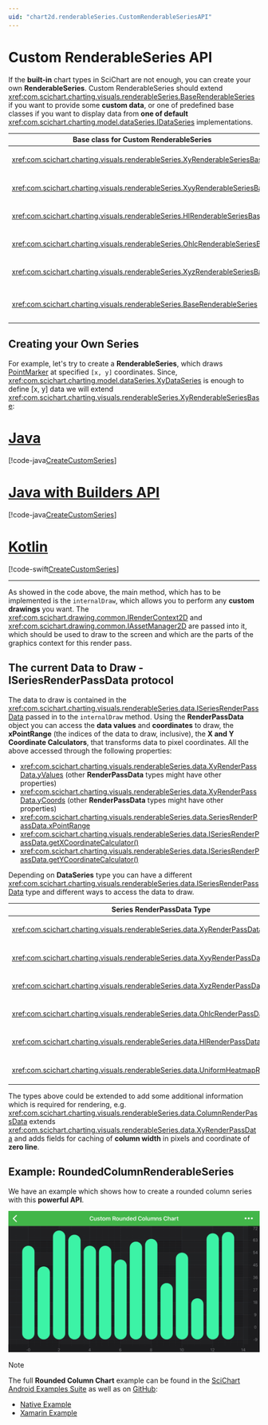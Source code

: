 ```yaml
---
uid: "chart2d.renderableSeries.CustomRenderableSeriesAPI"
---
```


# Custom RenderableSeries API
If the **built-in** chart types in SciChart are not enough, you can create your own **RenderableSeries**. Custom RenderableSeries should extend <xref:com.scichart.charting.visuals.renderableSeries.BaseRenderableSeries> if you want to provide some **custom data**, or one of predefined base classes if you want to display data from **one of default** <xref:com.scichart.charting.model.dataSeries.IDataSeries> implementations.

| **Base class for Custom RenderableSeries** | **When to use**                                                                      |
| ------------------------------------------ | ------------------------------------------------------------------------------------ |
| <xref:com.scichart.charting.visuals.renderableSeries.XyRenderableSeriesBase>                | If you want to use <xref:com.scichart.charting.model.dataSeries.XyDataSeries> as data source for custom RenderableSeries      |
| <xref:com.scichart.charting.visuals.renderableSeries.XyyRenderableSeriesBase>               | If you want to use <xref:com.scichart.charting.model.dataSeries.XyyDataSeries> as data source for custom RenderableSeries     |
| <xref:com.scichart.charting.visuals.renderableSeries.HlRenderableSeriesBase>                | If you want to use <xref:com.scichart.charting.model.dataSeries.HlDataSeries> as data source for custom RenderableSeries      |
| <xref:com.scichart.charting.visuals.renderableSeries.OhlcRenderableSeriesBase>              | If you want to use <xref:com.scichart.charting.model.dataSeries.OhlcDataSeries> as data source for custom RenderableSeries    |
| <xref:com.scichart.charting.visuals.renderableSeries.XyzRenderableSeriesBase>               | If you want to use <xref:com.scichart.charting.model.dataSeries.XyzDataSeries> as data source for custom RenderableSeries     |
| <xref:com.scichart.charting.visuals.renderableSeries.BaseRenderableSeries>                  | If default <xref:com.scichart.charting.model.dataSeries.IDataSeries> implementations aren't suitable for data which should be displayed and you want to create **custom DataSeries** type |

## Creating your Own Series
For example, let's try to create a **RenderableSeries**, which draws [PointMarker](xref:chart2d.PointMarkerAPI) at specified `[x, y]` coordinates. Since, <xref:com.scichart.charting.model.dataSeries.XyDataSeries> is enough to define [x, y] data we will extend <xref:com.scichart.charting.visuals.renderableSeries.XyRenderableSeriesBase>:

# [Java](#tab/java)
[!code-java[CreateCustomSeries](../../../samples/sandbox/app/src/main/java/com/scichart/docsandbox/examples/java/series2d/CustomSeries2D.java#CreateCustomSeries)]
# [Java with Builders API](#tab/javaBuilder)
[!code-java[CreateCustomSeries](../../../samples/sandbox/app/src/main/java/com/scichart/docsandbox/examples/javaBuilder/series2d/CustomSeries2D.java#CreateCustomSeries)]
# [Kotlin](#tab/kotlin)
[!code-swift[CreateCustomSeries](../../../samples/sandbox/app/src/main/java/com/scichart/docsandbox/examples/kotlin/series2d/CustomSeries2D.kt#CreateCustomSeries)]
***

As showed in the code above, the main method, which has to be implemented is the `internalDraw`, which allows you to perform any **custom drawings** you want. The <xref:com.scichart.drawing.common.IRenderContext2D> and <xref:com.scichart.drawing.common.IAssetManager2D> are passed into it, which should be used to draw to the screen and which are the parts of the graphics context for this render pass.

<!-- TODO -->
<!-- > **_NOTE:_** For a full walk-through on utilizing Immediate Mode RenderContext API, please see the [RenderContext API](rendercontext-api.html) article. -->

## The current Data to Draw - ISeriesRenderPassData protocol
The data to draw is contained in the <xref:com.scichart.charting.visuals.renderableSeries.data.ISeriesRenderPassData> passed in to the `internalDraw` method. Using the **RenderPassData** object you can access the **data values** and **coordinates** to draw, the **xPointRange** (the indices of the data to draw, inclusive), the **X and Y Coordinate Calculators**, that transforms data to pixel coordinates. All the above accessed through the following properties:
- <xref:com.scichart.charting.visuals.renderableSeries.data.XyRenderPassData.yValues> (other **RenderPassData** types might have other properties)
- <xref:com.scichart.charting.visuals.renderableSeries.data.XyRenderPassData.yCoords> (other **RenderPassData** types might have other properties)
- <xref:com.scichart.charting.visuals.renderableSeries.data.SeriesRenderPassData.xPointRange>
- <xref:com.scichart.charting.visuals.renderableSeries.data.ISeriesRenderPassData.getXCoordinateCalculator()>
- <xref:com.scichart.charting.visuals.renderableSeries.data.ISeriesRenderPassData.getYCoordinateCalculator()>

Depending on **DataSeries** type you can have a different <xref:com.scichart.charting.visuals.renderableSeries.data.ISeriesRenderPassData> type and different ways to access the data to draw.

| **Series RenderPassData Type**    | **DataSeries type used**                                                                    |
| --------------------------------- | ------------------------------------------------------------------------------------------- |
| <xref:com.scichart.charting.visuals.renderableSeries.data.XyRenderPassData>             | If you want to use <xref:com.scichart.charting.model.dataSeries.XyDataSeries> as data source for custom RenderableSeries             |
| <xref:com.scichart.charting.visuals.renderableSeries.data.XyyRenderPassData>            | If you want to use <xref:com.scichart.charting.model.dataSeries.XyyDataSeries> as data source for custom RenderableSeries            |
| <xref:com.scichart.charting.visuals.renderableSeries.data.XyzRenderPassData>            | If you want to use <xref:com.scichart.charting.model.dataSeries.XyzDataSeries> as data source for custom RenderableSeries            |
| <xref:com.scichart.charting.visuals.renderableSeries.data.OhlcRenderPassData>           | If you want to use <xref:com.scichart.charting.model.dataSeries.OhlcDataSeries> as data source for custom RenderableSeries           |
| <xref:com.scichart.charting.visuals.renderableSeries.data.HlRenderPassData>             | If you want to use <xref:com.scichart.charting.model.dataSeries.HlDataSeries> as data source for custom RenderableSeries             |
| <xref:com.scichart.charting.visuals.renderableSeries.data.UniformHeatmapRenderPassData> | If you want to use <xref:com.scichart.charting.model.dataSeries.UniformHeatmapDataSeries> as data source for custom RenderableSeries |

The types above could be extended to add some additional information which is required for rendering, e.g. <xref:com.scichart.charting.visuals.renderableSeries.data.ColumnRenderPassData> extends <xref:com.scichart.charting.visuals.renderableSeries.data.XyRenderPassData> and adds fields for caching of **column width** in pixels and coordinate of **zero line**.

## Example: RoundedColumnRenderableSeries
We have an example which shows how to create a rounded column series with this **powerful API**.

![Rounded Column Chart Example](images/rounded-column-chart-example.png)

> [!NOTE]
> The full **Rounded Column Chart** example can be found in the [SciChart Android Examples Suite](https://www.scichart.com/examples/Android-chart/) as well as on [GitHub](https://github.com/ABTSoftware/SciChart.Android.Examples):
> - [Native Example](https://www.scichart.com/example/Android-chart-custom-series-rounded-column/)
> - [Xamarin Example](https://www.scichart.com/example/xamarin-custom-series-rounded-column-example/)
